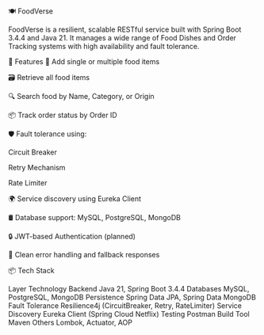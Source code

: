 🍽️ FoodVerse

FoodVerse is a resilient, scalable RESTful service built with Spring Boot 3.4.4 and Java 21.
It manages a wide range of Food Dishes and Order Tracking systems with high availability and fault tolerance.

🚀 Features
🥘 Add single or multiple food items

🗃️ Retrieve all food items

🔍 Search food by Name, Category, or Origin

📦 Track order status by Order ID

🛡️ Fault tolerance using:

  Circuit Breaker

  Retry Mechanism

  Rate Limiter

🌍 Service discovery using Eureka Client

🛢️ Database support: MySQL, PostgreSQL, MongoDB

🔒 JWT-based Authentication (planned)

🧹 Clean error handling and fallback responses


📦 Tech Stack

Layer	              Technology
Backend	            Java 21, Spring Boot 3.4.4
Databases	          MySQL, PostgreSQL, MongoDB
Persistence	        Spring Data JPA, Spring Data MongoDB
Fault Tolerance	    Resilience4j (CircuitBreaker, Retry, RateLimiter)
Service Discovery	  Eureka Client (Spring Cloud Netflix)
Testing	            Postman
Build Tool	        Maven
Others	            Lombok, Actuator, AOP
